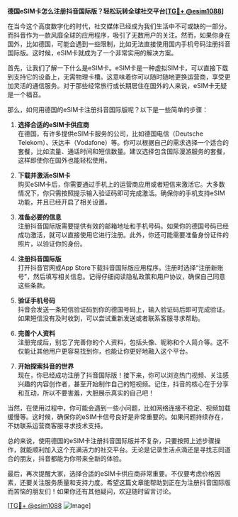 **德国eSIM卡怎么注册抖音国际版？轻松玩转全球社交平台[[TG💪+ @esim1088](https://t.me/s/esim1088)]**

在当今这个高度数字化的时代，社交媒体已经成为我们生活中不可或缺的一部分。而抖音作为一款风靡全球的应用程序，吸引了无数用户的关注。然而，如果你身在国外，比如德国，可能会遇到一些限制，比如无法直接使用国内手机号码注册抖音国际版。这时候，eSIM卡就成为了一个非常实用的解决方案。

首先，让我们了解一下什么是eSIM卡。eSIM卡是一种虚拟SIM卡，可以直接下载到支持它的设备上，无需物理卡槽。这意味着你可以随时随地更换运营商，享受更加灵活的通信服务。对于那些经常旅行或长期居住在国外的人来说，eSIM卡无疑是一个福音。

那么，如何用德国的eSIM卡注册抖音国际版呢？以下是一些简单的步骤：

1. **选择合适的eSIM卡供应商**  
   在德国，有许多提供eSIM卡服务的公司，比如德国电信（Deutsche Telekom）、沃达丰（Vodafone）等。你可以根据自己的需求选择一个适合的套餐，比如流量、通话时间和短信数量。建议选择包含国际漫游服务的套餐，这样即使你在国外也能轻松使用。

2. **下载并激活eSIM卡**  
   购买eSIM卡后，你需要通过手机上的运营商应用或者短信来激活它。大多数情况下，你只需按照提示输入验证码即可完成激活。确保你的手机支持eSIM功能，并且已经开启了相关设置。

3. **准备必要的信息**  
   注册抖音国际版需要提供有效的邮箱地址和手机号码。如果你的德国号码已经成功激活，就可以直接使用它进行注册。此外，你还可能需要准备身份证件的照片，以验证你的身份。

4. **注册抖音国际版**  
   打开抖音官网或App Store下载抖音国际版应用程序。注册时选择“注册新账号”，然后填写相关信息。记得仔细阅读隐私政策和用户协议，确保自己同意这些条款。

5. **验证手机号码**  
   抖音会发送一条短信验证码到你的德国号码上，输入验证码后即可完成验证。如果短信没有及时收到，可以尝试重新发送或者联系客服寻求帮助。

6. **完善个人资料**  
   注册完成后，别忘了完善你的个人资料，包括头像、昵称和个人简介等。这不仅能让其他用户更容易找到你，也能让你更好地融入这个平台。

7. **开始探索抖音的世界**  
   现在，你已经成功注册了抖音国际版！接下来，你可以浏览热门视频、关注感兴趣的内容创作者，甚至开始制作自己的短视频。记住，抖音的核心在于分享和互动，所以不要害羞，大胆展示真实的自己吧！

当然，在使用过程中，你可能会遇到一些小问题，比如网络连接不稳定、视频加载缓慢等。这时候，确保你的eSIM卡信号良好是非常重要的。如果问题持续存在，不妨联系运营商客服寻求技术支持。

总的来说，使用德国的eSIM卡注册抖音国际版并不复杂，只要按照上述步骤操作，就能顺利加入这个充满活力的社交平台。无论是记录生活点滴还是寻找志同道合的朋友，抖音都能为你带来全新的体验。

最后，再次提醒大家，选择合适的eSIM卡供应商非常重要。不仅要考虑价格因素，还要关注服务质量和支持力度。希望这篇文章能帮助到正在为注册抖音国际版而苦恼的朋友们！如果你还有其他疑问，欢迎随时留言讨论。

[[TG💪+ @esim1088](https://t.me/s/esim1088) ![Image](https://i.postimg.cc/4NQfJmqS/Snipaste-2025-05-13-00-14-12.png)]